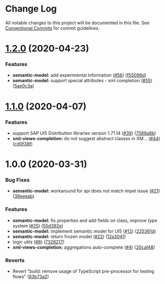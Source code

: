 # Change Log

All notable changes to this project will be documented in this file.
See [Conventional Commits](https://conventionalcommits.org) for commit guidelines.

# [1.2.0](https://github.com/sap/ui5-language-assistant/compare/@ui5-language-assistant/semantic-model@1.1.0...@ui5-language-assistant/semantic-model@1.2.0) (2020-04-23)

### Features

- **semantic-model:** add experimental information ([#56](https://github.com/sap/ui5-language-assistant/issues/56)) ([f55098d](https://github.com/sap/ui5-language-assistant/commit/f55098dc7fc949395efef04335667a0bc55e9d8e))
- **semantic-model:** support special attributes - xml completion ([#55](https://github.com/sap/ui5-language-assistant/issues/55)) ([5ae0c3a](https://github.com/sap/ui5-language-assistant/commit/5ae0c3a818c6630de4503fc2551e568b6f3ce399))

# [1.1.0](https://github.com/sap/ui5-language-assistant/compare/@ui5-language-assistant/semantic-model@1.0.0...@ui5-language-assistant/semantic-model@1.1.0) (2020-04-07)

### Features

- support SAP UI5 Distribution libraries version 1.71.14 ([#39](https://github.com/sap/ui5-language-assistant/issues/39)) ([7589a8b](https://github.com/sap/ui5-language-assistant/commit/7589a8bb97a2cf387b66583229c12f3fa971c28e))
- **xml-views-completion:** do not suggest abstract classes in XM… ([#44](https://github.com/sap/ui5-language-assistant/issues/44)) ([cd0f38f](https://github.com/sap/ui5-language-assistant/commit/cd0f38f683e56c2cd19ee9adee9f21bc22bd0a0c))

# 1.0.0 (2020-03-31)

### Bug Fixes

- **semantic-model:** workaround for api does not match impel issue ([#21](https://github.com/sap/ui5-language-assistant/issues/21)) ([39eeeab](https://github.com/sap/ui5-language-assistant/commit/39eeeabfac2012b7d5de0be39e9686535589f7ad))

### Features

- **semantic-model:** fix properties and add fields on class, improve type system ([#25](https://github.com/sap/ui5-language-assistant/issues/25)) ([55d392e](https://github.com/sap/ui5-language-assistant/commit/55d392ed01dfc7d40b6ae57bb9ae92464dffee95))
- **semantic-model:** implement semantic model for UI5 ([#12](https://github.com/sap/ui5-language-assistant/issues/12)) ([225361d](https://github.com/sap/ui5-language-assistant/commit/225361dfa3e1d9a7a5d84eb80c7cc9e7c04a1269))
- **semantic-model:** return frozen model ([#22](https://github.com/sap/ui5-language-assistant/issues/22)) ([12a3041](https://github.com/sap/ui5-language-assistant/commit/12a30411c103f28d47ea79a25f10ce94dea5ec06))
- logic utils ([#8](https://github.com/sap/ui5-language-assistant/issues/8)) ([7328217](https://github.com/sap/ui5-language-assistant/commit/7328217088e82994cd7ff548a89a4a3c48cf9a76))
- **xml-views-completion:** aggregations auto-complete ([#4](https://github.com/sap/ui5-language-assistant/issues/4)) ([20caf48](https://github.com/sap/ui5-language-assistant/commit/20caf48ba4669f15df6778988c2ba63a45aa9599))

### Reverts

- Revert "build: remove usage of TypeScript pre-processor for testing flows" ([83b73a2](https://github.com/sap/ui5-language-assistant/commit/83b73a2abe43be921873670f2c6bce75f9bd1685))
